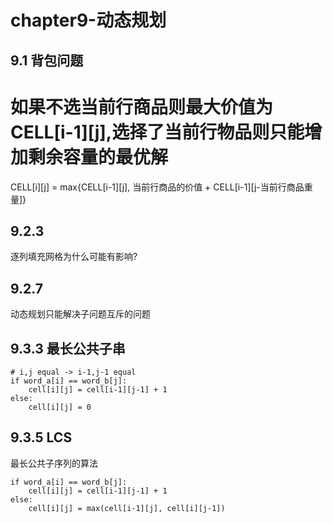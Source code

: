 chapter9-动态规划
================

## 9.1 背包问题

# 如果不选当前行商品则最大价值为CELL[i-1][j],选择了当前行物品则只能增加剩余容量的最优解

CELL[i][j] = max{CELL[i-1][j], 当前行商品的价值 + CELL[i-1][j-当前行商品重量]}


## 9.2.3

逐列填充网格为什么可能有影响?

## 9.2.7

动态规划只能解决子问题互斥的问题

## 9.3.3 最长公共子串

```
# i,j equal -> i-1,j-1 equal
if word_a[i] == word_b[j]: 
    cell[i][j] = cell[i-1][j-1] + 1
else:
    cell[i][j] = 0
```

## 9.3.5 LCS

最长公共子序列的算法

```
if word_a[i] == word_b[j]:
    cell[i][j] = cell[i-1][j-1] + 1
else:
    cell[i][j] = max(cell[i-1][j], cell[i][j-1])
```